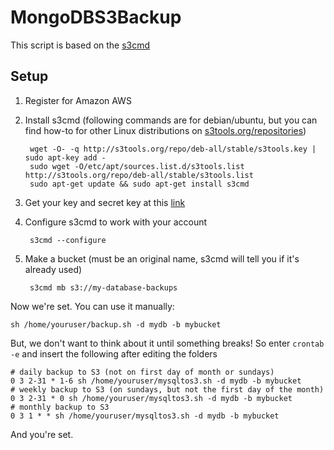 MongoDBS3Backup
=================================

This script is based on the [s3cmd](http://s3tools.org/s3cmd)

Setup
-----
1. Register for Amazon AWS 
2. Install s3cmd (following commands are for debian/ubuntu, but you can find how-to for other Linux distributions on [s3tools.org/repositories](http://s3tools.org/repositories))

		wget -O- -q http://s3tools.org/repo/deb-all/stable/s3tools.key | sudo apt-key add -
		sudo wget -O/etc/apt/sources.list.d/s3tools.list http://s3tools.org/repo/deb-all/stable/s3tools.list
		sudo apt-get update && sudo apt-get install s3cmd
	
3. Get your key and secret key at this [link](https://aws-portal.amazon.com/gp/aws/developer/account/index.html?ie=UTF8&action=access-key)
4. Configure s3cmd to work with your account

		s3cmd --configure

5. Make a bucket (must be an original name, s3cmd will tell you if it's already used)

		s3cmd mb s3://my-database-backups
	
Now we're set. You can use it manually:

	sh /home/youruser/backup.sh -d mydb -b mybucket
	
But, we don't want to think about it until something breaks! So enter `crontab -e` and insert the following after editing the folders

	# daily backup to S3 (not on first day of month or sundays)
	0 3 2-31 * 1-6 sh /home/youruser/mysqltos3.sh -d mydb -b mybucket
	# weekly backup to S3 (on sundays, but not the first day of the month)
	0 3 2-31 * 0 sh /home/youruser/mysqltos3.sh -d mydb -b mybucket
	# monthly backup to S3
	0 3 1 * * sh /home/youruser/mysqltos3.sh -d mydb -b mybucket

And you're set.

